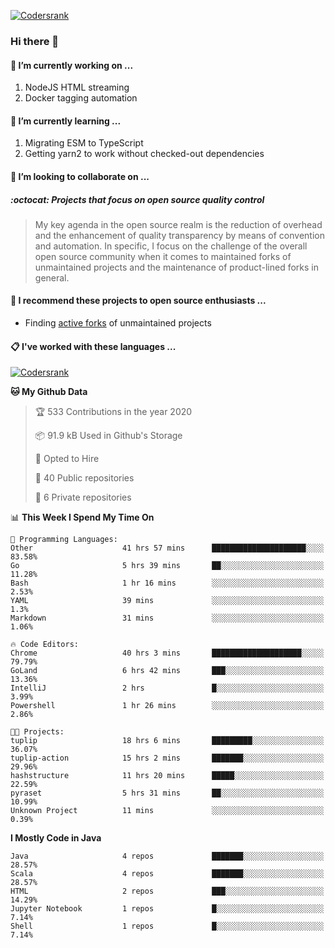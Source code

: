 [![Codersrank](https://cdn.image4.io/matfax/c_scale,w_540/codersrank.png)](https://profile.codersrank.io/user/matfax)

### Hi there 👋

#### 🔭 I’m currently working on ...

1. NodeJS HTML streaming
1. Docker tagging automation

#### 🌱 I’m currently learning ...

1. Migrating ESM to TypeScript
1. Getting yarn2 to work without checked-out dependencies

#### 👯 I’m looking to collaborate on ...

##### :octocat: Projects that focus on open source quality control
> My key agenda in the open source realm is the reduction of overhead and the enhancement of quality transparency by means of convention and automation. In specific, I focus on the challenge of the overall open source community when it comes to maintained forks of unmaintained projects and the maintenance of product-lined forks in general.

#### :rocket: I recommend these projects to open source enthusiasts ...

* Finding [active forks](https://github.com/techgaun/active-forks) of unmaintained projects

#### :clipboard: I've worked with these languages ...

[![Codersrank](https://cdn.image4.io/matfax/c_scale,w_760/languages.png)](https://profile.codersrank.io/user/matfax)

<!--START_SECTION:waka-->
**🐱 My Github Data** 

> 🏆 533 Contributions in the year 2020
 > 
> 📦 91.9 kB Used in Github's Storage 
 > 
> 💼 Opted to Hire
 > 
> 📜 40 Public repositories
 > 
> 🔑 6 Private repositories 

📊 **This Week I Spend My Time On** 

```text
💬 Programming Languages: 
Other                    41 hrs 57 mins      █████████████████████░░░░   83.58% 
Go                       5 hrs 39 mins       ██░░░░░░░░░░░░░░░░░░░░░░░   11.28% 
Bash                     1 hr 16 mins        ░░░░░░░░░░░░░░░░░░░░░░░░░   2.53% 
YAML                     39 mins             ░░░░░░░░░░░░░░░░░░░░░░░░░   1.3% 
Markdown                 31 mins             ░░░░░░░░░░░░░░░░░░░░░░░░░   1.06%

🔥 Code Editors: 
Chrome                   40 hrs 3 mins       ████████████████████░░░░░   79.79% 
GoLand                   6 hrs 42 mins       ███░░░░░░░░░░░░░░░░░░░░░░   13.36% 
IntelliJ                 2 hrs               █░░░░░░░░░░░░░░░░░░░░░░░░   3.99% 
Powershell               1 hr 26 mins        ░░░░░░░░░░░░░░░░░░░░░░░░░   2.86%

🐱‍💻 Projects: 
tuplip                   18 hrs 6 mins       █████████░░░░░░░░░░░░░░░░   36.07% 
tuplip-action            15 hrs 2 mins       ███████░░░░░░░░░░░░░░░░░░   29.96% 
hashstructure            11 hrs 20 mins      █████░░░░░░░░░░░░░░░░░░░░   22.59% 
pyraset                  5 hrs 31 mins       ██░░░░░░░░░░░░░░░░░░░░░░░   10.99% 
Unknown Project          11 mins             ░░░░░░░░░░░░░░░░░░░░░░░░░   0.39%

```

**I Mostly Code in Java** 

```text
Java                     4 repos             ███████░░░░░░░░░░░░░░░░░░   28.57% 
Scala                    4 repos             ███████░░░░░░░░░░░░░░░░░░   28.57% 
HTML                     2 repos             ███░░░░░░░░░░░░░░░░░░░░░░   14.29% 
Jupyter Notebook         1 repos             █░░░░░░░░░░░░░░░░░░░░░░░░   7.14% 
Shell                    1 repos             █░░░░░░░░░░░░░░░░░░░░░░░░   7.14%

```



<!--END_SECTION:waka-->

<!--
**matfax/matfax** is a ✨ _special_ ✨ repository because its `README.md` (this file) appears on your GitHub profile.

Here are some ideas to get you started:

- 🔭 I’m currently working on ...
- 🌱 I’m currently learning ...
- 👯 I’m looking to collaborate on ...
- 🤔 I’m looking for help with ...
- 💬 Ask me about ...
- 📫 How to reach me: ...
- 😄 Pronouns: ...
- ⚡ Fun fact: ...
-->
